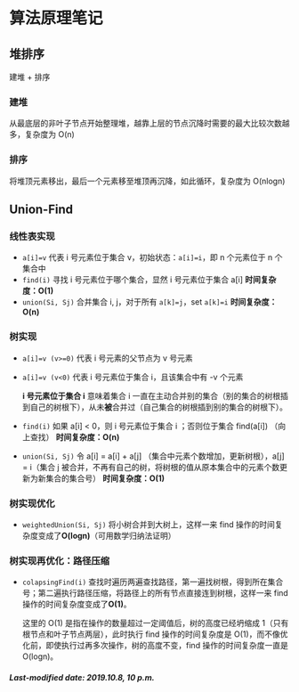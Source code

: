 # 算法原理笔记

## 堆排序

建堆 + 排序

### 建堆

从最底层的非叶子节点开始整理堆，越靠上层的节点沉降时需要的最大比较次数越多，复杂度为 O(n)

### 排序

将堆顶元素移出，最后一个元素移至堆顶再沉降，如此循环，复杂度为 O(nlogn)

## Union-Find

### 线性表实现

+ `a[i]=v` 代表 i 号元素位于集合 v，初始状态：`a[i]=i`，即 n 个元素位于 n 个集合中
+ `find(i)` 寻找 i 号元素位于哪个集合，显然 i 号元素位于集合 a[i]  **时间复杂度：O(1)**
+ `union(Si, Sj)` 合并集合 i, j，对于所有 `a[k]=j`，set `a[k]=i`  **时间复杂度：O(n)**

### 树实现

+ `a[i]=v (v>=0)` 代表 i 号元素的父节点为 v 号元素

+ `a[i]=v (v<0)` 代表 i 号元素位于集合 i，且该集合中有 -v 个元素

  **i 号元素位于集合 i** 意味着集合 i 一直在主动合并别的集合（别的集合的树根插到自己的树根下），从未**被**合并过（自己集合的树根插到别的集合的树根下）。

+ `find(i)` 如果 a[i] < 0，则 i 号元素位于集合 i ；否则位于集合 find(a[i]) （向上查找）  **时间复杂度：O(n)**

+ `union(Si, Sj)` 令 a[i] = a[i] + a[j] （集合中元素个数增加，更新树根），a[j] = i（集合 j 被合并，不再有自己的树，将树根的值从原本集合中的元素个数更新为新集合的集合号）  **时间复杂度：O(1)**

### 树实现优化

+ `weightedUnion(Si, Sj)` 将小树合并到大树上，这样一来 find 操作的时间复杂度变成了**O(logn)**（可用数学归纳法证明）

### 树实现再优化：路径压缩

+ `colapsingFind(i)` 查找时遍历两遍查找路径，第一遍找树根，得到所在集合号；第二遍执行路径压缩，将路径上的所有节点直接连到树根，这样一来 find 操作的时间复杂度变成了**O(1)**。

  这里的 O(1) 是指在操作的数量超过一定阈值后，树的高度已经坍缩成 1（只有根节点和叶子节点两层），此时执行 find 操作的时间复杂度是 O(1)，而不像优化前，即使执行过再多次操作，树的高度不变，find 操作的时间复杂度一直是 O(logn)。

##### Last-modified date: 2019.10.8, 10 p.m.